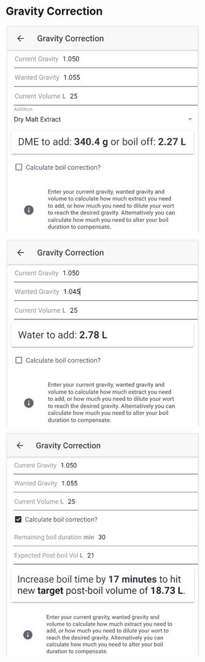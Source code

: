 # Gravity Correction

![Calculate how much DME to add or how much to boil off if gravity is too low](../.gitbook/assets/image%20%2818%29.png)

![Calculate how much water to add if gravity is too high](../.gitbook/assets/image%20%2823%29.png)

![Calculate how to correct the gravity by altering boil time if preferred](../.gitbook/assets/image%20%2821%29.png)

